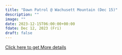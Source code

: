 ```yaml
---
title: "Dawn Patrol @ Wachusett Mountain (Dec 15)" 
description: ""
image: ""
date: 2023-12-15T06:00:00+00:00
fdate: Dec 12, 2023 (Fri)
draft: false
---
```

<a href="https://activities.outdoors.org/search/index.cfm/action/details/id/146888" target="_blank">Click here to get More details</a>

